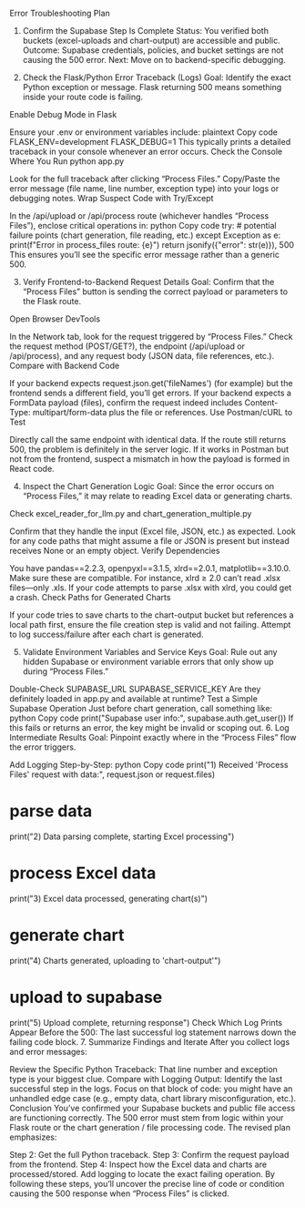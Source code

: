 Error Troubleshooting Plan
1. Confirm the Supabase Step Is Complete
Status: You verified both buckets (excel-uploads and chart-output) are accessible and public.
Outcome: Supabase credentials, policies, and bucket settings are not causing the 500 error.
Next: Move on to backend-specific debugging.

2. Check the Flask/Python Error Traceback (Logs)
Goal: Identify the exact Python exception or message. Flask returning 500 means something inside your route code is failing.

Enable Debug Mode in Flask

Ensure your .env or environment variables include:
plaintext
Copy code
FLASK_ENV=development
FLASK_DEBUG=1
This typically prints a detailed traceback in your console whenever an error occurs.
Check the Console Where You Run python app.py

Look for the full traceback after clicking “Process Files.”
Copy/Paste the error message (file name, line number, exception type) into your logs or debugging notes.
Wrap Suspect Code with Try/Except

In the /api/upload or /api/process route (whichever handles “Process Files”), enclose critical operations in:
python
Copy code
try:
    # potential failure points (chart generation, file reading, etc.)
except Exception as e:
    print(f"Error in process_files route: {e}")
    return jsonify({"error": str(e)}), 500
This ensures you’ll see the specific error message rather than a generic 500.

3. Verify Frontend-to-Backend Request Details
Goal: Confirm that the “Process Files” button is sending the correct payload or parameters to the Flask route.

Open Browser DevTools

In the Network tab, look for the request triggered by “Process Files.”
Check the request method (POST/GET?), the endpoint (/api/upload or /api/process), and any request body (JSON data, file references, etc.).
Compare with Backend Code

If your backend expects request.json.get('fileNames') (for example) but the frontend sends a different field, you’ll get errors.
If your backend expects a FormData payload (files), confirm the request indeed includes Content-Type: multipart/form-data plus the file or references.
Use Postman/cURL to Test

Directly call the same endpoint with identical data.
If the route still returns 500, the problem is definitely in the server logic.
If it works in Postman but not from the frontend, suspect a mismatch in how the payload is formed in React code.

4. Inspect the Chart Generation Logic
Goal: Since the error occurs on “Process Files,” it may relate to reading Excel data or generating charts.

Check excel_reader_for_llm.py and chart_generation_multiple.py

Confirm that they handle the input (Excel file, JSON, etc.) as expected.
Look for any code paths that might assume a file or JSON is present but instead receives None or an empty object.
Verify Dependencies

You have pandas==2.2.3, openpyxl==3.1.5, xlrd==2.0.1, matplotlib==3.10.0.
Make sure these are compatible. For instance, xlrd ≥ 2.0 can’t read .xlsx files—only .xls. If your code attempts to parse .xlsx with xlrd, you could get a crash.
Check Paths for Generated Charts

If your code tries to save charts to the chart-output bucket but references a local path first, ensure the file creation step is valid and not failing.
Attempt to log success/failure after each chart is generated.

5. Validate Environment Variables and Service Keys
Goal: Rule out any hidden Supabase or environment variable errors that only show up during “Process Files.”

Double-Check
SUPABASE_URL
SUPABASE_SERVICE_KEY
Are they definitely loaded in app.py and available at runtime?
Test a Simple Supabase Operation
Just before chart generation, call something like:
python
Copy code
print("Supabase user info:", supabase.auth.get_user())
If this fails or returns an error, the key might be invalid or scoping out.
6. Log Intermediate Results
Goal: Pinpoint exactly where in the “Process Files” flow the error triggers.

Add Logging Step-by-Step:
python
Copy code
print("1) Received 'Process Files' request with data:", request.json or request.files)
# parse data
print("2) Data parsing complete, starting Excel processing")
# process Excel data
print("3) Excel data processed, generating chart(s)")
# generate chart
print("4) Charts generated, uploading to 'chart-output'")
# upload to supabase
print("5) Upload complete, returning response")
Check Which Log Prints Appear Before the 500:
The last successful log statement narrows down the failing code block.
7. Summarize Findings and Iterate
After you collect logs and error messages:

Review the Specific Python Traceback: That line number and exception type is your biggest clue.
Compare with Logging Output: Identify the last successful step in the logs.
Focus on that block of code: you might have an unhandled edge case (e.g., empty data, chart library misconfiguration, etc.).
Conclusion
You’ve confirmed your Supabase buckets and public file access are functioning correctly. The 500 error must stem from logic within your Flask route or the chart generation / file processing code. The revised plan emphasizes:

Step 2: Get the full Python traceback.
Step 3: Confirm the request payload from the frontend.
Step 4: Inspect how the Excel data and charts are processed/stored.
Add logging to locate the exact failing operation.
By following these steps, you’ll uncover the precise line of code or condition causing the 500 response when “Process Files” is clicked.